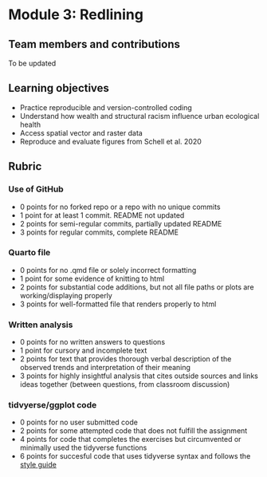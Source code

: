 # Module 3: Redlining

## Team members and contributions
To be updated

## Learning objectives

 - Practice reproducible and version-controlled coding
 - Understand how wealth and structural racism influence urban ecological health
 - Access spatial vector and raster data
 - Reproduce and evaluate figures from Schell et al. 2020
 
## Rubric

### Use of GitHub
 - 0 points for no forked repo or a repo with no unique commits
 - 1 point for at least 1 commit. README not updated
 - 2 points for semi-regular commits, partially updated README
 - 3 points for regular commits, complete README
 
### Quarto file
 - 0 points for no .qmd file or solely incorrect formatting
 - 1 point for some evidence of knitting to html
 - 2 points for substantial code additions, but not all file paths or plots are working/displaying properly
 - 3 points for well-formatted file that renders properly to html
 
### Written analysis
 - 0 points for no written answers to questions
 - 1 point for cursory and incomplete text
 - 2 points for text that provides thorough verbal description of the observed trends and interpretation of their meaning
 - 3 points for highly insightful analysis that cites outside sources and links ideas together (between questions, from classroom discussion)
 
### tidvyerse/ggplot code
 - 0 points for no user submitted code
 - 2 points for some attempted code that does not fulfill the assignment
 - 4 points for code that completes the exercises but circumvented or minimally used the tidyverse functions
 - 6 points for succesful code that uses tidyverse syntax and follows the [style guide](https://style.tidyverse.org/)
